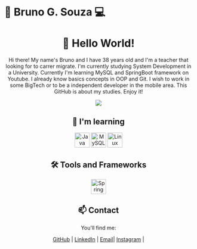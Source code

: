 <!DOCTYPE html>
<html lang="en">
<head>
    <meta charset="UTF-8">
    <meta name="viewport" content="width=device-width, initial-scale=1.0">
    <h1>📱 Bruno G. Souza 💻</h1>
</head>
<body>
    <div align="center">
        <h1>👋 Hello World!</h1>
        <p> Hi there! My name's Bruno and I have 38 years old and I'm a teacher that looking for to carrer migrate. I'm currently studying System Development in a University. Currently I'm learning MySQL and SpringBoot framework on Youtube. I already know basics concepts in OOP and Git. I wish to work in some BigTech or to be a independent developer in the mobile area. This GitHub is about my studies. Enjoy it!   </p>
        <img src="https://readme-typing-svg.herokuapp.com/?color=02D9F7FF&size=35&center=true&vCenter=true&width=1000&lines=👋👋👋;👋👋+👋👋;🇧🇷I'm_from_Brazil+🇧🇷;Welcome!">
         <div align="center">
        <h2>🌱 I'm learning</h2>
       <img loading="lazy" src="https://cdn.jsdelivr.net/gh/devicons/devicon/icons/java/java-original.svg" width="40" height="40" alt="Java">
         <img loading="lazy" src="https://cdn.jsdelivr.net/gh/devicons/devicon/icons/mysql/mysql-original.svg" width="40" height="40" alt="MySQL">
         <img loading="lazy" src="https://cdn.jsdelivr.net/gh/devicons/devicon/icons/linux/linux-original.svg" width="40" height="40" alt="Linux">
        <!-- Adicione mais ícones de suas tecnologias aqui -->
        <div align="center">
        <h2>🛠️ Tools and Frameworks </h2>
        <img loading="lazy" src="https://cdn.jsdelivr.net/gh/devicons/devicon/icons/spring/spring-original.svg" width="40" height="40" alt="Spring Boot">
        <!-- Adicione mais ícones das tecnologias que está aprendendo aqui -->
          <div align="center">
        <h2>📫 Contact</h2>
        <p>You'll find me:</p>
<a href="https://github.com/brunogsouza10" class="animated-button">GitHub</a> |
<a href="https://www.linkedin.com/in/bruno-gomes-de-souza-21a5aa276/" class="animated-button">LinkedIn</a> |
<a href="mailto:brunogsouza10dev@gmail.com" class="animated-button">Email</a>|
<a href="https://instagram.com/brunogsouza10" class="animated-button">Instagram</a> |              
    </div>
</body>
</html>
   
   
   

  

   



          
